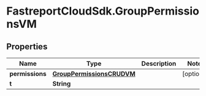 # FastreportCloudSdk.GroupPermissionsVM

## Properties

Name | Type | Description | Notes
------------ | ------------- | ------------- | -------------
**permissions** | [**GroupPermissionsCRUDVM**](GroupPermissionsCRUDVM.md) |  | [optional] 
**t** | **String** |  | 


